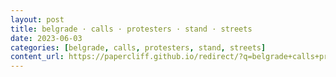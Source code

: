 ```yaml
---
layout: post
title: belgrade · calls · protesters · stand · streets
date: 2023-06-03
categories: [belgrade, calls, protesters, stand, streets]
content_url: https://papercliff.github.io/redirect/?q=belgrade+calls+protesters+stand+streets&tbs=cdr:1,cd_min:6/2/2023,cd_max:6/4/2023
---
```

